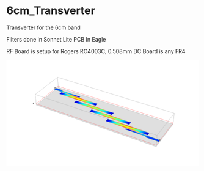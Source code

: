 # 6cm_Transverter
Transverter for the 6cm band

Filters done in Sonnet Lite
PCB In Eagle

RF Board is setup for Rogers RO4003C, 0.508mm
DC Board is any FR4

![\3D current simulation of 5.76 GHz filter](https://raw.githubusercontent.com/rszemeti/6cm_Transverter/main/576_3D.png)
